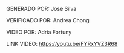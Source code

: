 GENERADO POR:   Jose Silva

VERIFICADO POR: Andrea Chong

VIDEO POR:      Adria Fortuny

LINK VIDEO:     https://youtu.be/FYRxYVZ3R68

    
